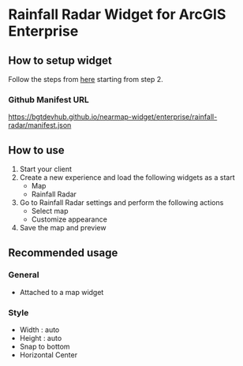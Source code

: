 # Rainfall Radar Widget for ArcGIS Enterprise

## How to setup widget

Follow the steps from [here](https://www.esri.com/arcgis-blog/products/arcgis-enterprise/developers/add-experience-builder-custom-widgets-in-arcgis-enterprise/) starting from step 2.

### Github Manifest URL

https://bgtdevhub.github.io/nearmap-widget/enterprise/rainfall-radar/manifest.json

## How to use

1. Start your client
2. Create a new experience and load the following widgets as a start
   - Map
   - Rainfall Radar
3. Go to Rainfall Radar settings and perform the following actions
   - Select map
   - Customize appearance
4. Save the map and preview

## Recommended usage

### General

- Attached to a map widget

### Style

- Width : auto
- Height : auto
- Snap to bottom
- Horizontal Center

